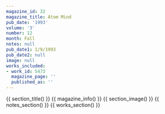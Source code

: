 ```yaml
---
magazine_id: 32
magazine_title: Atom Mind
pub_date: '1993'
volume: '3'
number: 12
month: Fall
notes: null
pub_date1: 1/9/1993
pub_date2: null
image: null
works_included:
- work_id: 5473
  magazine_page: ''
  published_as: ''
---
```


{{ section_title() }}
{{ magazine_info() }}
{{ section_image() }}
{{ notes_section() }}
{{ works_section() }}
